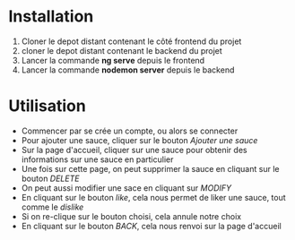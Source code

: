 # Installation
1. Cloner le depot distant contenant le côté frontend du projet
2. cloner le depot distant contenant le backend du projet
3. Lancer la commande **ng serve** depuis le frontend
4. Lancer la commande **nodemon server** depuis le backend

# Utilisation
* Commencer par se crée un compte, ou alors se connecter
* Pour ajouter une sauce, cliquer sur le bouton _Ajouter une sauce_
* Sur la page d'accueil, cliquer sur une sauce pour obtenir des informations sur une sauce en particulier
* Une fois sur cette page, on peut supprimer la sauce en cliquant sur le bouton _DELETE_
* On peut aussi modifier une sace en cliquant sur _MODIFY_
* En cliquant sur le bouton _like_, cela nous permet de liker une sauce, tout comme le _dislike_
* Si on re-clique sur le bouton choisi, cela annule notre choix
* En cliquant sur le bouton _BACK_, cela nous renvoi sur la page d'accueil
